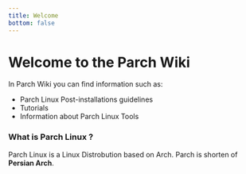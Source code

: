 ```yaml
---
title: Welcome
bottom: false
---
```

# Welcome to the Parch Wiki

In Parch Wiki you can find information such as:

+ Parch Linux Post-installations guidelines
+ Tutorials
+ Information about Parch Linux Tools

### What is Parch Linux ?

Parch Linux is a Linux Distrobution based on Arch.
Parch is shorten of **Persian Arch**.

